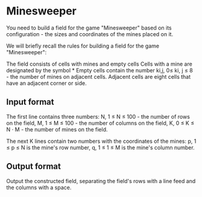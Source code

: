 # Minesweeper
You need to build a field for the game "Minesweeper" 
based on its configuration - the sizes and coordinates of 
the mines placed on it.

We will briefly recall the rules for building a field for 
the game "Minesweeper":

The field consists of cells with mines and empty cells
Cells with a mine are designated by the symbol *
Empty cells contain the number ki,j, 0≤ ki, j ≤ 8 - the 
number of mines on adjacent cells. Adjacent cells are 
eight cells that have an adjacent corner or side.

## Input format
The first line contains three numbers: N, 1 ≤ N ≤ 100 - 
the number of rows on the field, M, 1 ≤ M ≤ 100 - the 
number of columns on the field, K, 0 ≤ K ≤ N ⋅ M - the 
number of mines on the field.

The next K lines contain two numbers with the coordinates 
of the mines: p, 1 ≤ p ≤ N is the mine's row number, q, 1 
≤ 1 ≤ M is the mine's column number.

## Output format
Output the constructed field, separating the field's rows 
with a line feed and the columns with a space.